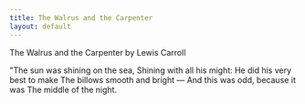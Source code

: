 ```yaml
---
title: The Walrus and the Carpenter
layout: default
---
```

The Walrus and the Carpenter
by Lewis Carroll

"The sun was shining on the sea,
      Shining with all his might:
He did his very best to make
      The billows smooth and bright —
And this was odd, because it was
      The middle of the night.
